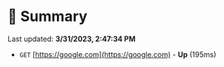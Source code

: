 # 📖 Summary
Last updated: **3/31/2023, 2:47:34 PM**

- `GET` [https://google.com](https://google.com) - **Up** (195ms)

